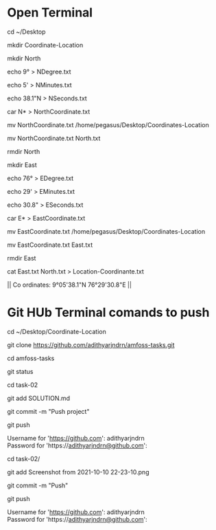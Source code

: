 # Open Terminal

cd ~/Desktop

mkdir Coordinate-Location

mkdir North

echo 9° > NDegree.txt

echo 5' > NMinutes.txt

echo 38.1"N > NSeconds.txt

car N* > NorthCoordinate.txt

mv NorthCoordinate.txt /home/pegasus/Desktop/Coordinates-Location

mv NorthCoordinate.txt North.txt

rmdir North

mkdir East

echo 76° > EDegree.txt

echo 29' > EMinutes.txt

echo 30.8" > ESeconds.txt

car E* > EastCoordinate.txt

mv EastCoordinate.txt /home/pegasus/Desktop/Coordinates-Location

mv EastCoordinate.txt East.txt

rmdir East

cat East.txt North.txt > Location-Coordinante.txt                                      


|| Co ordinates: 9°05'38.1"N 76°29'30.8"E ||
 
# Git HUb Terminal comands to push

 cd ~/Desktop/Coordinate-Location

 git clone https://github.com/adithyarjndrn/amfoss-tasks.git

 cd amfoss-tasks

 git status

 cd task-02

 git add SOLUTION.md

 git commit -m "Push project"

 git push

Username for 'https://github.com': adithyarjndrn         
Password for 'https://adithyarjndrn@github.com': 

 cd task-02/

 git add Screenshot from 2021-10-10 22-23-10.png

 git commit -m "Push"

 git push

Username for 'https://github.com': adithyarjndrn         
Password for 'https://adithyarjndrn@github.com': 
